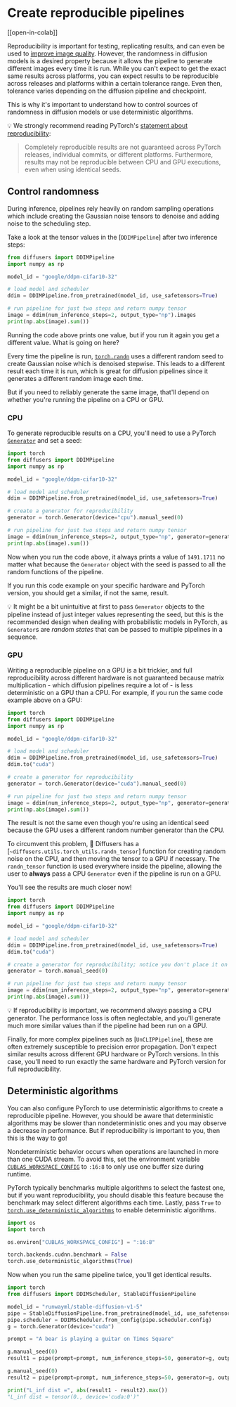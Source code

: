 <!--Copyright 2024 The HuggingFace Team. All rights reserved.

Licensed under the Apache License, Version 2.0 (the "License"); you may not use this file except in compliance with
the License. You may obtain a copy of the License at

http://www.apache.org/licenses/LICENSE-2.0

Unless required by applicable law or agreed to in writing, software distributed under the License is distributed on
an "AS IS" BASIS, WITHOUT WARRANTIES OR CONDITIONS OF ANY KIND, either express or implied. See the License for the
specific language governing permissions and limitations under the License.
-->

# Create reproducible pipelines

[[open-in-colab]]

Reproducibility is important for testing, replicating results, and can even be used to [improve image quality](reusing_seeds). However, the randomness in diffusion models is a desired property because it allows the pipeline to generate different images every time it is run. While you can't expect to get the exact same results across platforms, you can expect results to be reproducible across releases and platforms within a certain tolerance range. Even then, tolerance varies depending on the diffusion pipeline and checkpoint.

This is why it's important to understand how to control sources of randomness in diffusion models or use deterministic algorithms.

<Tip>

💡 We strongly recommend reading PyTorch's [statement about reproducibility](https://pytorch.org/docs/stable/notes/randomness.html):

> Completely reproducible results are not guaranteed across PyTorch releases, individual commits, or different platforms. Furthermore, results may not be reproducible between CPU and GPU executions, even when using identical seeds.

</Tip>

## Control randomness

During inference, pipelines rely heavily on random sampling operations which include creating the
Gaussian noise tensors to denoise and adding noise to the scheduling step.

Take a look at the tensor values in the [`DDIMPipeline`] after two inference steps:

```python
from diffusers import DDIMPipeline
import numpy as np

model_id = "google/ddpm-cifar10-32"

# load model and scheduler
ddim = DDIMPipeline.from_pretrained(model_id, use_safetensors=True)

# run pipeline for just two steps and return numpy tensor
image = ddim(num_inference_steps=2, output_type="np").images
print(np.abs(image).sum())
```

Running the code above prints one value, but if you run it again you get a different value. What is going on here?

Every time the pipeline is run, [`torch.randn`](https://pytorch.org/docs/stable/generated/torch.randn.html) uses a different random seed to create Gaussian noise which is denoised stepwise. This leads to a different result each time it is run, which is great for diffusion pipelines since it generates a different random image each time.

But if you need to reliably generate the same image, that'll depend on whether you're running the pipeline on a CPU or GPU.

### CPU

To generate reproducible results on a CPU, you'll need to use a PyTorch [`Generator`](https://pytorch.org/docs/stable/generated/torch.Generator.html) and set a seed:

```python
import torch
from diffusers import DDIMPipeline
import numpy as np

model_id = "google/ddpm-cifar10-32"

# load model and scheduler
ddim = DDIMPipeline.from_pretrained(model_id, use_safetensors=True)

# create a generator for reproducibility
generator = torch.Generator(device="cpu").manual_seed(0)

# run pipeline for just two steps and return numpy tensor
image = ddim(num_inference_steps=2, output_type="np", generator=generator).images
print(np.abs(image).sum())
```

Now when you run the code above, it always prints a value of `1491.1711` no matter what because the `Generator` object with the seed is passed to all the random functions of the pipeline.

If you run this code example on your specific hardware and PyTorch version, you should get a similar, if not the same, result.

<Tip>

💡 It might be a bit unintuitive at first to pass `Generator` objects to the pipeline instead of
just integer values representing the seed, but this is the recommended design when dealing with
probabilistic models in PyTorch, as `Generator`s are *random states* that can be
passed to multiple pipelines in a sequence.

</Tip>

### GPU

Writing a reproducible pipeline on a GPU is a bit trickier, and full reproducibility across different hardware is not guaranteed because matrix multiplication - which diffusion pipelines require a lot of - is less deterministic on a GPU than a CPU. For example, if you run the same code example above on a GPU:

```python
import torch
from diffusers import DDIMPipeline
import numpy as np

model_id = "google/ddpm-cifar10-32"

# load model and scheduler
ddim = DDIMPipeline.from_pretrained(model_id, use_safetensors=True)
ddim.to("cuda")

# create a generator for reproducibility
generator = torch.Generator(device="cuda").manual_seed(0)

# run pipeline for just two steps and return numpy tensor
image = ddim(num_inference_steps=2, output_type="np", generator=generator).images
print(np.abs(image).sum())
```

The result is not the same even though you're using an identical seed because the GPU uses a different random number generator than the CPU.

To circumvent this problem, 🧨 Diffusers has a [`~diffusers.utils.torch_utils.randn_tensor`] function for creating random noise on the CPU, and then moving the tensor to a GPU if necessary. The `randn_tensor` function is used everywhere inside the pipeline, allowing the user to **always** pass a CPU `Generator` even if the pipeline is run on a GPU.

You'll see the results are much closer now!

```python
import torch
from diffusers import DDIMPipeline
import numpy as np

model_id = "google/ddpm-cifar10-32"

# load model and scheduler
ddim = DDIMPipeline.from_pretrained(model_id, use_safetensors=True)
ddim.to("cuda")

# create a generator for reproducibility; notice you don't place it on the GPU!
generator = torch.manual_seed(0)

# run pipeline for just two steps and return numpy tensor
image = ddim(num_inference_steps=2, output_type="np", generator=generator).images
print(np.abs(image).sum())
```

<Tip>

💡 If reproducibility is important, we recommend always passing a CPU generator.
The performance loss is often neglectable, and you'll generate much more similar
values than if the pipeline had been run on a GPU.

</Tip>

Finally, for more complex pipelines such as [`UnCLIPPipeline`], these are often extremely
susceptible to precision error propagation. Don't expect similar results across
different GPU hardware or PyTorch versions. In this case, you'll need to run
exactly the same hardware and PyTorch version for full reproducibility.

## Deterministic algorithms

You can also configure PyTorch to use deterministic algorithms to create a reproducible pipeline. However, you should be aware that deterministic algorithms may be slower than nondeterministic ones and you may observe a decrease in performance. But if reproducibility is important to you, then this is the way to go!

Nondeterministic behavior occurs when operations are launched in more than one CUDA stream. To avoid this, set the environment variable [`CUBLAS_WORKSPACE_CONFIG`](https://docs.nvidia.com/cuda/cublas/index.html#results-reproducibility) to `:16:8` to only use one buffer size during runtime.

PyTorch typically benchmarks multiple algorithms to select the fastest one, but if you want reproducibility, you should disable this feature because the benchmark may select different algorithms each time. Lastly, pass `True` to [`torch.use_deterministic_algorithms`](https://pytorch.org/docs/stable/generated/torch.use_deterministic_algorithms.html) to enable deterministic algorithms.

```py
import os
import torch

os.environ["CUBLAS_WORKSPACE_CONFIG"] = ":16:8"

torch.backends.cudnn.benchmark = False
torch.use_deterministic_algorithms(True)
```

Now when you run the same pipeline twice, you'll get identical results.

```py
import torch
from diffusers import DDIMScheduler, StableDiffusionPipeline

model_id = "runwayml/stable-diffusion-v1-5"
pipe = StableDiffusionPipeline.from_pretrained(model_id, use_safetensors=True).to("cuda")
pipe.scheduler = DDIMScheduler.from_config(pipe.scheduler.config)
g = torch.Generator(device="cuda")

prompt = "A bear is playing a guitar on Times Square"

g.manual_seed(0)
result1 = pipe(prompt=prompt, num_inference_steps=50, generator=g, output_type="latent").images

g.manual_seed(0)
result2 = pipe(prompt=prompt, num_inference_steps=50, generator=g, output_type="latent").images

print("L_inf dist =", abs(result1 - result2).max())
"L_inf dist = tensor(0., device='cuda:0')"
```
